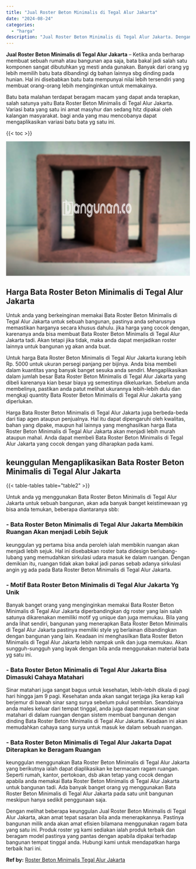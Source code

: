 ```yaml
---
title: "Jual Roster Beton Minimalis di Tegal Alur Jakarta"
date: "2024-08-24"
categories: 
  - "harga"
description: "Jual Roster Beton Minimalis di Tegal Alur Jakarta. Dengan melihat beberapa keunggulan Jual Roster Beton Minimalis di Tegal Alur Jakarta, akan amat tepat sasa..."
---
```


**Jual Roster Beton Minimalis di Tegal Alur Jakarta** – Ketika anda berharap membuat sebuah rumah atau bangunan apa saja, bata bakal jadi salah satu komponen sangat dibutuhkan yg mesti anda gunakan. Banyak dari orang yg lebih memilih batu bata dibandingi dg bahan lainnya sbg dinding pada hunian. Hal ini disebabkan batu bata mempunyai nilai lebih tersendiri yang membuat orang-orang lebih menginginkan untuk memakainya.

Batu bata malahan terdapat beragam macam yang dapat anda terapkan, salah satunya yaitu Bata Roster Beton Minimalis di Tegal Alur Jakarta. Variasi bata yang satu ini amat masyhur dan sedang hitz dipakai oleh kalangan masyarakat. bagi anda yang mau mencobanya dapat mengaplikasikan variasi batu bata yg satu ini.

{{< toc >}}

![Jual Roster Beton Minimalis di Tegal Alur Jakarta](/images/bata-roster-minimalis-38.png)

## Harga Bata Roster Beton Minimalis di Tegal Alur Jakarta

Untuk anda yang berkeinginan memakai Bata Roster Beton Minimalis di Tegal Alur Jakarta untuk sebuah bangunan, pastinya anda seharusnya memastikan harganya secara khusus dahulu. jika harga yang cocok dengan, karenanya anda bisa membuat Bata Roster Beton Minimalis di Tegal Alur Jakarta tadi. Akan tetapi jika tidak, maka anda dapat menjadikan roster lainnya untuk bangunan yg akan anda buat.

Untuk harga Bata Roster Beton Minimalis di Tegal Alur Jakarta kurang lebih Rp. 5000 untuk ukuran persegi panjang per bijinya. Anda bisa membeli dalam kuantitas yang banyak banget sesuka anda sendiri. Mengaplikasikan dalam jumlah besar Bata Roster Beton Minimalis di Tegal Alur Jakarta yang dibeli karenanya kian besar biaya yg semestinya dikeluarkan. Sebelum anda membelinya, pastikan anda patut melihat ukurannya lebih-lebih dulu dan mengkaji quantity Bata Roster Beton Minimalis di Tegal Alur Jakarta yang diperlukan.

Harga Bata Roster Beton Minimalis di Tegal Alur Jakarta juga berbeda-beda dari tiap agen ataupun penjualnya. Hal itu dapat dipengaruhi oleh kwalitas, bahan yang dipake, maupun hal lainnya yang menghasilkan harga Bata Roster Beton Minimalis di Tegal Alur Jakarta akan menjadi lebih murah ataupun mahal. Anda dapat membeli Bata Roster Beton Minimalis di Tegal Alur Jakarta yang cocok dengan yang diharapkan pada kami.

## keunggulan Mengaplikasikan Bata Roster Beton Minimalis di Tegal Alur Jakarta

{{< table-tables table="table2" >}}

Untuk anda yg menggunakan Bata Roster Beton Minimalis di Tegal Alur Jakarta untuk sebuah bangunan, akan ada banyak banget keistimewaan yg bisa anda temukan, beberapa diantaranya sbb:

### \- Bata Roster Beton Minimalis di Tegal Alur Jakarta Membikin Ruangan Akan menjadi Lebih Sejuk

keunggulan yg pertama bisa anda peroleh ialah membikin ruangan akan menjadi lebih sejuk. Hal ini disebabkan roster bata didesign berlubang-lubang yang memudahkan sirkulasi udara masuk ke dalam ruangan. Dengan demikian itu, ruangan tidak akan bakal jadi panas sebab adanya sirkulasi angin yg ada pada Bata Roster Beton Minimalis di Tegal Alur Jakarta.

### \- Motif Bata Roster Beton Minimalis di Tegal Alur Jakarta Yg Unik

Banyak banget orang yang menginginkan memakai Bata Roster Beton Minimalis di Tegal Alur Jakarta diperbandingkan dg roster yang lain salah satunya dikarenakan memiliki motif yg unique dan juga memukau. Bila yang anda lihat sendiri, bangunan yang menerapkan Bata Roster Beton Minimalis di Tegal Alur Jakarta pastinya memiliki style yg berlainan dibandingkan dengan bangunan yang lain. Keadaan ini menghasilkan Bata Roster Beton Minimalis di Tegal Alur Jakarta lebih nampak unik dan juga memukau. Akan sungguh-sungguh yang layak dengan bila anda menggunakan material bata yg satu ini.

### \- Bata Roster Beton Minimalis di Tegal Alur Jakarta Bisa Dimasuki Cahaya Matahari

Sinar matahari juga sangat bagus untuk kesehatan, lebih-lebih dikala di pagi hari hingga jam 9 pagi. Kesehatan anda akan sangat terjaga jika kerap kali berjemur di bawah sinar sang surya sebelum pukul sembilan. Seandainya anda males keluar dari tempat tinggal, anda juga dapat merasakan sinar matahari di dalam ruangan dengan sistem membuat bangunan dengan dinding Bata Roster Beton Minimalis di Tegal Alur Jakarta. Keadaan ini akan memudahkan cahaya sang surya untuk masuk ke dalam sebuah ruangan.

### \- Bata Roster Beton Minimalis di Tegal Alur Jakarta Dapat Diterapkan ke Beragam Ruangan

keunggulan menggunakan Bata Roster Beton Minimalis di Tegal Alur Jakarta yang berikutnya ialah dapat diaplikasikan ke bermacam ragam ruangan. Seperti rumah, kantor, pertokoan, dsb akan tetap yang cocok dengan apabila anda memakai Bata Roster Beton Minimalis di Tegal Alur Jakarta untuk bangunan tadi. Ada banyak banget orang yg menggunakan Bata Roster Beton Minimalis di Tegal Alur Jakarta pada satu unit bangunan meskipun hanya sedikit penggunaan saja.

Dengan melihat beberapa keunggulan Jual Roster Beton Minimalis di Tegal Alur Jakarta, akan amat tepat sasaran bila anda menerapkannya. Pastinya bangunan milik anda akan amat efisien bilamana menggunakan ragam bata yang satu ini. Produk roster yg kami sediakan ialah produk terbaik dan beragam model pastinya yang pantas dengan apabila dipakai terhadap bangunan tempat tinggal anda. Hubungi kami untuk mendapatkan harga terbaik hari ini.

**Ref by:** [Roster Beton Minimalis Tegal Alur Jakarta](https://id.wikipedia.org/wiki/Roster)
